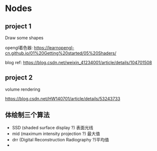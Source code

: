 # Nodes

## project 1

Draw some shapes

opengl着色器: https://learnopengl-cn.github.io/01%20Getting%20started/05%20Shaders/

blog ref: https://blog.csdn.net/weixin_41234001/article/details/104701508

## project 2

volume rendering

https://blog.csdn.net/HW140701/article/details/53243733

## 体绘制三个算法

- SSD (shaded surface display ?) 表面光线
- mid (maximum intensity projection ?) 最大值
- drr (Digital Reconstruction Radiography ?)平均值
- 

